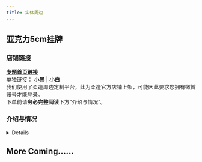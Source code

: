 ```yaml
---
title: 实体周边
---
```


## 亚克力5cm挂牌

### 店铺链接
[**专题首页链接**](https://huazuo.yinge.tech/pages/shop/index?id=46854)  
单独链接： [**小黑**](https://huazuo.yinge.tech/pages/detail/index?id=3548286) | [**小白**](https://huazuo.yinge.tech/pages/detail/index?id=3721146)  
我们使用了柔造周边定制平台，此为柔造官方店铺上架，可能因此要求您拥有微博账号才能登录。  
下单前请**务必完整阅读**下方“介绍与情况”。

### 介绍与情况
<details>

周边利润微薄，仅留一点点缓冲，处于无收益的边缘。我们售卖周边可能带来的收益也许都无法收回我们前期抽奖和赠送的费用。  
我们如何定价，详见下文。  
这是因为，我们决定**不将**售卖周边视为零协会的**支持和收入**渠道。我们希望在这方面最大程度的**让利于各位**，还请按照您自己的喜好进行购买。

希望这份周边能让您**感到开心**。

若您想要支持我们，还请优先考虑[ 爱发电 ](https://afdian.net/a/Limbus_zero)平台。我们也为在爱发电支持我们的小伙伴们准备了[ 数字可下载内容 ](https://www.zeroasso.top/docs/community/patron)。

![image](/img/page/merch/acrylic/1.png)

**镭射效果 GIF 实拍**

![image](/img/page/merch/acrylic/sunlightGif.gif)

**预览图原图**

![image](/img/page/merch/acrylic/demo.png)

**实拍图原图（镭射效果请参考GIF）**

![image](/img/page/merch/acrylic/realShot.png)

![image](/img/page/merch/acrylic/2.png)
</details>

## More Coming……

